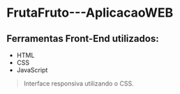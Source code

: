 # FrutaFruto---AplicacaoWEB
## Ferramentas Front-End utilizados:
  - HTML
  - CSS
  - JavaScript

>Interface responsiva utilizando o CSS.
